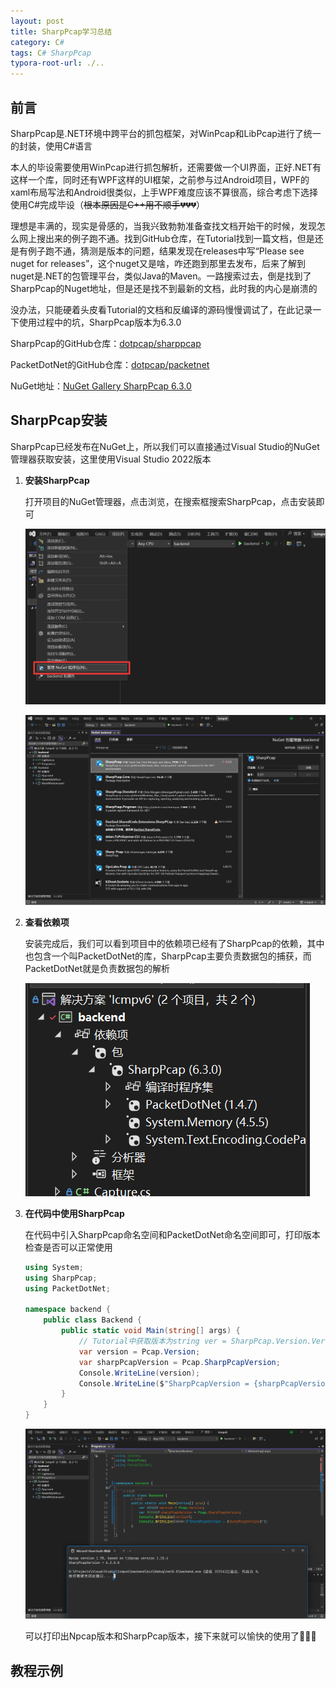 ```yaml
---
layout: post
title: SharpPcap学习总结
category: C#
tags: C# SharpPcap
typora-root-url: ./..
---
```


## 前言

SharpPcap是.NET环境中跨平台的抓包框架，对WinPcap和LibPcap进行了统一的封装，使用C#语言

本人的毕设需要使用WinPcap进行抓包解析，还需要做一个UI界面，正好.NET有这样一个库，同时还有WPF这样的UI框架，之前参与过Android项目，WPF的xaml布局写法和Android很类似，上手WPF难度应该不算很高，综合考虑下选择使用C#完成毕设（~~根本原因是C++用不顺手:broken_heart::broken_heart::broken_heart:~~）

理想是丰满的，现实是骨感的，当我兴致勃勃准备查找文档开始干的时候，发现怎么网上搜出来的例子跑不通。找到GitHub仓库，在Tutorial找到一篇文档，但是还是有例子跑不通，猜测是版本的问题，结果发现在releases中写“Please see nuget for releases”，这个nuget又是啥，咋还跑到那里去发布，后来了解到nuget是.NET的包管理平台，类似Java的Maven。一路搜索过去，倒是找到了SharpPcap的Nuget地址，但是还是找不到最新的文档，此时我的内心是崩溃的

没办法，只能硬着头皮看Tutorial的文档和反编译的源码慢慢调试了，在此记录一下使用过程中的坑，SharpPcap版本为6.3.0

SharpPcap的GitHub仓库：[dotpcap/sharppcap](https://github.com/dotpcap/sharppcap)

PacketDotNet的GitHub仓库：[dotpcap/packetnet](https://github.com/dotpcap/packetnet/tree/master)

NuGet地址：[NuGet Gallery SharpPcap 6.3.0](https://www.nuget.org/packages/SharpPcap)

## SharpPcap安装

SharpPcap已经发布在NuGet上，所以我们可以直接通过Visual Studio的NuGet管理器获取安装，这里使用Visual Studio 2022版本

1.   **安装SharpPcap**

     打开项目的NuGet管理器，点击浏览，在搜索框搜索SharpPcap，点击安装即可

     ![image-20240312153943050](/assets/img/sharppcap学习总结/image-20240312153943050.png)

     ![image-20240312151439319](/assets/img/sharppcap学习总结/image-20240312151439319.png)

2.   **查看依赖项**

     安装完成后，我们可以看到项目中的依赖项已经有了SharpPcap的依赖，其中也包含一个叫PacketDotNet的库，SharpPcap主要负责数据包的捕获，而PacketDotNet就是负责数据包的解析

     ![image-20240312151721004](/assets/img/sharppcap学习总结/image-20240312151721004.png)

3.   **在代码中使用SharpPcap**

     在代码中引入SharpPcap命名空间和PacketDotNet命名空间即可，打印版本检查是否可以正常使用

     ```c#
     using System;
     using SharpPcap;
     using PacketDotNet;
     
     namespace backend {
         public class Backend {
             public static void Main(string[] args) {
                 // Tutorial中获取版本为string ver = SharpPcap.Version.VersionString;
                 var version = Pcap.Version;
                 var sharpPcapVersion = Pcap.SharpPcapVersion;
                 Console.WriteLine(version);
                 Console.WriteLine($"SharpPcapVersion = {sharpPcapVersion}");
             }
         }
     }
     ```
     
     ![image-20240312152649893](/assets/img/sharppcap学习总结/image-20240312152649893.png)
     
     可以打印出Npcap版本和SharpPcap版本，接下来就可以愉快的使用了:clap::clap::clap:

## 教程示例


